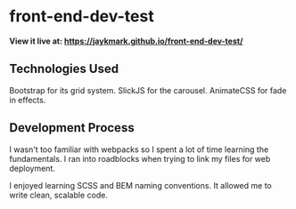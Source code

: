 # front-end-dev-test

**View it live at: https://jaykmark.github.io/front-end-dev-test/**

## Technologies Used
Bootstrap for its grid system. SlickJS for the carousel. AnimateCSS for fade in effects.

## Development Process
I wasn't too familiar with webpacks so I spent a lot of time learning the fundamentals. I ran into roadblocks when trying to link my files for web deployment.

I enjoyed learning SCSS and BEM naming conventions. It allowed me to write clean, scalable code. 
